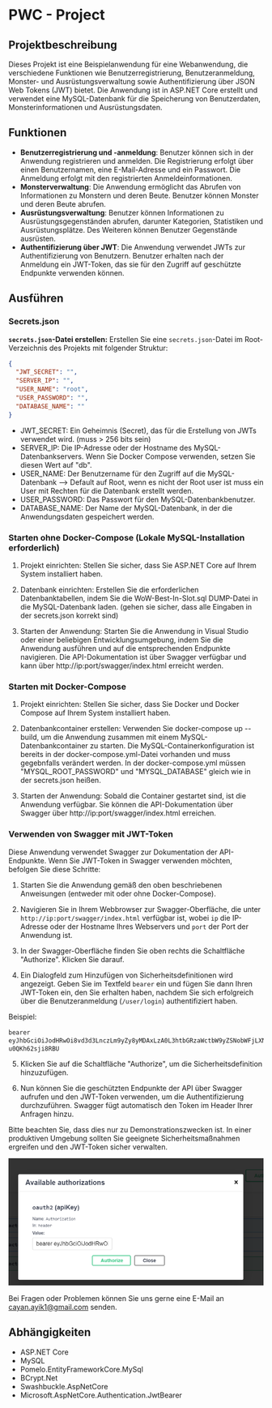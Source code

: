 # PWC - Project
## Projektbeschreibung
Dieses Projekt ist eine Beispielanwendung für eine Webanwendung, die verschiedene Funktionen wie Benutzerregistrierung, Benutzeranmeldung, Monster- und Ausrüstungsverwaltung sowie Authentifizierung über JSON Web Tokens (JWT) bietet. Die Anwendung ist in ASP.NET Core erstellt und verwendet eine MySQL-Datenbank für die Speicherung von Benutzerdaten, Monsterinformationen und Ausrüstungsdaten.

## Funktionen
- **Benutzerregistrierung und -anmeldung**: Benutzer können sich in der Anwendung registrieren und anmelden. Die Registrierung erfolgt über einen Benutzernamen, eine E-Mail-Adresse und ein Passwort. Die Anmeldung erfolgt mit den registrierten Anmeldeinformationen.
- **Monsterverwaltung**: Die Anwendung ermöglicht das Abrufen von Informationen zu Monstern und deren Beute. Benutzer können Monster und deren Beute abrufen.
- **Ausrüstungsverwaltung**: Benutzer können Informationen zu Ausrüstungsgegenständen abrufen, darunter Kategorien, Statistiken und Ausrüstungsplätze. Des Weiteren können Benutzer Gegenstände ausrüsten.
- **Authentifizierung über JWT**: Die Anwendung verwendet JWTs zur Authentifizierung von Benutzern. Benutzer erhalten nach der Anmeldung ein JWT-Token, das sie für den Zugriff auf geschützte Endpunkte verwenden können.

## Ausführen

### Secrets.json

**`secrets.json`-Datei erstellen:** Erstellen Sie eine `secrets.json`-Datei im Root-Verzeichnis des Projekts mit folgender Struktur:

```json
{
  "JWT_SECRET": "",
  "SERVER_IP": "",
  "USER_NAME": "root",
  "USER_PASSWORD": "",
  "DATABASE_NAME": ""
}
```
- JWT_SECRET: Ein Geheimnis (Secret), das für die Erstellung von JWTs verwendet wird. (muss > 256 bits sein)
- SERVER_IP: Die IP-Adresse oder der Hostname des MySQL-Datenbankservers. Wenn Sie Docker Compose verwenden, setzen Sie diesen Wert auf "db".
- USER_NAME: Der Benutzername für den Zugriff auf die MySQL-Datenbank --> Default auf Root, wenn es nicht der Root user ist muss ein User mit Rechten für die Datenbank erstellt werden.
- USER_PASSWORD: Das Passwort für den MySQL-Datenbankbenutzer.
- DATABASE_NAME: Der Name der MySQL-Datenbank, in der die Anwendungsdaten gespeichert werden.

### Starten ohne Docker-Compose (Lokale MySQL-Installation erforderlich)
1. Projekt einrichten: Stellen Sie sicher, dass Sie ASP.NET Core auf Ihrem System installiert haben.

2. Datenbank einrichten: Erstellen Sie die erforderlichen Datenbanktabellen, indem Sie die WoW-Best-In-Slot.sql DUMP-Datei in die MySQL-Datenbank laden. (gehen sie sicher, dass alle Eingaben in der secrets.json korrekt sind)

3. Starten der Anwendung: Starten Sie die Anwendung in Visual Studio oder einer beliebigen Entwicklungsumgebung, indem Sie die Anwendung ausführen und auf die entsprechenden Endpunkte navigieren. Die API-Dokumentation ist über Swagger verfügbar und kann über http://ip:port/swagger/index.html erreicht werden.

### Starten mit Docker-Compose
1. Projekt einrichten: Stellen Sie sicher, dass Sie Docker und Docker Compose auf Ihrem System installiert haben.

2. Datenbankcontainer erstellen: Verwenden Sie docker-compose up --build, um die Anwendung zusammen mit einem MySQL-Datenbankcontainer zu starten. Die MySQL-Containerkonfiguration ist bereits in der docker-compose.yml-Datei vorhanden und muss gegebnfalls verändert werden. In der docker-compose.yml müssen "MYSQL_ROOT_PASSWORD" und "MYSQL_DATABASE" gleich wie in der secrets.json heißen.

3. Starten der Anwendung: Sobald die Container gestartet sind, ist die Anwendung verfügbar. Sie können die API-Dokumentation über Swagger über http://ip:port/swagger/index.html erreichen.


### Verwenden von Swagger mit JWT-Token

Diese Anwendung verwendet Swagger zur Dokumentation der API-Endpunkte. Wenn Sie JWT-Token in Swagger verwenden möchten, befolgen Sie diese Schritte:

1. Starten Sie die Anwendung gemäß den oben beschriebenen Anweisungen (entweder mit oder ohne Docker-Compose).

2. Navigieren Sie in Ihrem Webbrowser zur Swagger-Oberfläche, die unter `http://ip:port/swagger/index.html` verfügbar ist, wobei `ip` die IP-Adresse oder der Hostname Ihres Webservers und `port` der Port der Anwendung ist.

3. In der Swagger-Oberfläche finden Sie oben rechts die Schaltfläche "Authorize". Klicken Sie darauf.

4. Ein Dialogfeld zum Hinzufügen von Sicherheitsdefinitionen wird angezeigt. Geben Sie im Textfeld `bearer` ein und fügen Sie dann Ihren JWT-Token ein, den Sie erhalten haben, nachdem Sie sich erfolgreich über die Benutzeranmeldung (`/user/login`) authentifiziert haben.

Beispiel: 
```
bearer eyJhbGciOiJodHRwOi8vd3d3LnczLm9yZy8yMDAxLzA0L3htbGRzaWctbW9yZSNobWFjLXNoYTI1NiIsInR5cCI6IkpXVCJ9.eyJodHRwOi8vc2NoZW1hcy54bWxzb2FwLm9yZy93cy8yMDA1LzA1L2lkZW50aXR5L2NsYWltcy9uYW1lIjoic3RyaW5nIiwiZXhwIjoxNzA0MDUyMDA3fQ.Onvg1bx8VRf0FwTR8FZWCg99jz3v-u0QKh62sji8RBU
```

5. Klicken Sie auf die Schaltfläche "Authorize", um die Sicherheitsdefinition hinzuzufügen.

6. Nun können Sie die geschützten Endpunkte der API über Swagger aufrufen und den JWT-Token verwenden, um die Authentifizierung durchzuführen. Swagger fügt automatisch den Token im Header Ihrer Anfragen hinzu.

Bitte beachten Sie, dass dies nur zu Demonstrationszwecken ist. In einer produktiven Umgebung sollten Sie geeignete Sicherheitsmaßnahmen ergreifen und den JWT-Token sicher verwalten.

![](./img/bearer.png)


Bei Fragen oder Problemen können Sie uns gerne eine E-Mail an cayan.ayik1@gmail.com senden.

## Abhängigkeiten
- ASP.NET Core
- MySQL
- Pomelo.EntityFrameworkCore.MySql
- BCrypt.Net
- Swashbuckle.AspNetCore
- Microsoft.AspNetCore.Authentication.JwtBearer


